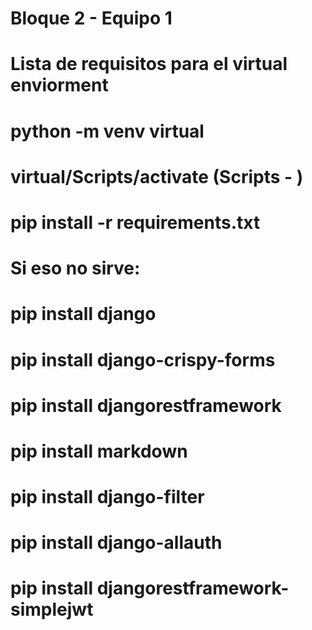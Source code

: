 # Bloque 2 - Equipo 1

# Lista de requisitos para el virtual enviorment

# python -m venv virtual

# virtual/Scripts/activate (Scripts - )

# pip install -r requirements.txt

# Si eso no sirve:

# pip install django

# pip install django-crispy-forms

# pip install djangorestframework

# pip install markdown

# pip install django-filter

# pip install django-allauth

# pip install djangorestframework-simplejwt
